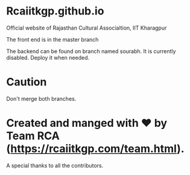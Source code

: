 # Rcaiitkgp.github.io

Official website of Rajasthan Cultural Associaltion, IIT Kharagpur


The front end is in the master branch

The backend can be found on branch named sourabh. It is currently disabled. Deploy it when needed.

# Caution
Don't merge both branches.

# Created and manged with ❤️ by Team RCA (https://rcaiitkgp.com/team.html).

A special thanks to all the contributors.
